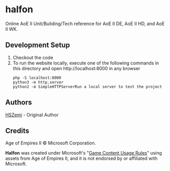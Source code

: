 # halfon
Online AoE II Unit/Building/Tech reference for AoE II DE, AoE II HD, and AoE II WK.

## Development Setup
1. Checkout the code
2. To run the website locally, execute one of the following commands in this directory and open http://localhost:8000 in any browser
    ```
   php -S localhost:8000
   python3 -m http.server
   python2 -m SimpleHTTPServerRun a local server to test the project
    ```

## Authors
[HSZemi](https://github.com/hszemi) - Original Author

## Credits
Age of Empires II &copy; Microsoft Corporation.

**Halfon** was created under Microsoft's "[Game Content Usage Rules](https://www.xbox.com/en-us/developers/rules)" using assets from Age of Empires II,
and it is not endorsed by or affiliated with Microsoft.
